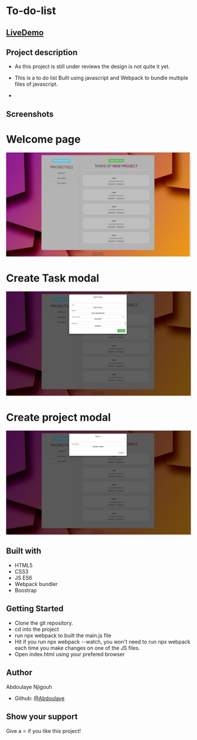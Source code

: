 # To-do-list



## [LiveDemo](https://abdoulaye-thespy.github.io/To-do-list/)

## Project description

- As this project is still under reviews the design is not quite it yet.

- This is a to do list Built using javascript and Webpack to bundle multiple files of javascript.
- 
## Screenshots

# Welcome page
![screenshot](2.png)
# Create Task modal
![screenshot](3.png)
# Create project modal
![screenshot](4.png)
## Built with

- HTML5
- CSS3
- JS ES6
- Webpack bundler
- Boostrap

## Getting Started

- Clone the git repository.
- cd into the project
- run npx webpack to built the main.js file
- Hit if you run npx webpack --watch, you won't need to run npx webpack each time you make changes on one of the JS files.
- Open index.html using your prefered browser

## Author

Abdoulaye Njigouh

- Github: [@Abdoulaye](https://github.com/Abdoulaye-Thespy)


## Show your support

Give a ⭐️ if you like this project!
